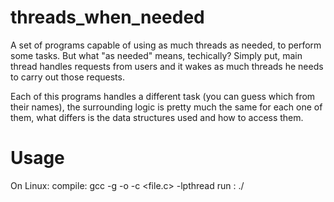 # threads_when_needed
A set of programs capable of using as much threads as needed, to perform some tasks.
But what "as needed" means, techically? Simply put, main thread handles requests from users and it wakes as much threads he needs to carry out those requests.

Each of this programs handles a different task (you can guess which from their names), the surrounding logic is pretty much the same for each one of them, what differs is the data structures used and how to access them. 

# Usage

On Linux: compile: gcc -g -o <filename> -c <file.c> -lpthread
run    : ./<filename> <number of threads>

